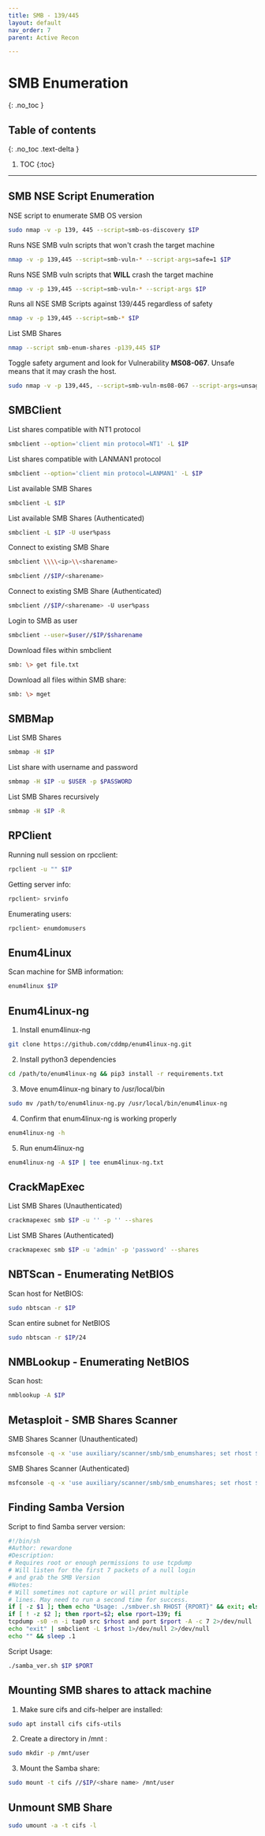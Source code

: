 ```yaml
---
title: SMB - 139/445
layout: default
nav_order: 7
parent: Active Recon

---
```


# SMB Enumeration
{: .no_toc }

## Table of contents
{: .no_toc .text-delta }
1. TOC
{:toc}

---

## SMB NSE Script Enumeration

NSE script to enumerate SMB OS version
```bash
sudo nmap -v -p 139, 445 --script=smb-os-discovery $IP
```

Runs NSE SMB vuln scripts that won't crash the target machine
```bash
nmap -v -p 139,445 --script=smb-vuln-* --script-args=safe=1 $IP
```

Runs NSE SMB vuln scripts that **WILL** crash the target machine
```bash
nmap -v -p 139,445 --script=smb-vuln-* --script-args $IP
```
Runs all NSE SMB Scripts against 139/445 regardless of safety
```bash
nmap -v -p 139,445 --script=smb-* $IP
```

List SMB Shares
```bash
nmap --script smb-enum-shares -p139,445 $IP
```

Toggle safety argument and look for Vulnerability **MS08-067**. Unsafe means that it may crash the host.
```bash
sudo nmap -v -p 139,445, --script=smb-vuln-ms08-067 --script-args=unsage=1 $IP
```


## SMBClient 

List shares compatible with NT1 protocol 

```bash
smbclient --option='client min protocol=NT1' -L $IP  
```

List shares compatible with LANMAN1 protocol
```bash
smbclient --option='client min protocol=LANMAN1' -L $IP
```

List available SMB Shares 
```bash
smbclient -L $IP
```

List available SMB Shares (Authenticated)
```bash
smbclient -L $IP -U user%pass
```

Connect to existing SMB Share
```bash
smbclient \\\\<ip>\\<sharename>

smbclient //$IP/<sharename>
```

Connect to existing SMB Share (Authenticated)
```bash
smbclient //$IP/<sharename> -U user%pass
```

Login to SMB as user
```bash
smbclient --user=$user//$IP/$sharename
```

Download files within smbclient
```bash
smb: \> get file.txt
```

Download all files within SMB share:
```bash
smb: \> mget 
```


## SMBMap

List SMB Shares
```bash
smbmap -H $IP
```

List share with username and password
```bash
smbmap -H $IP -u $USER -p $PASSWORD
```

List SMB Shares recursively
```bash
smbmap -H $IP -R
```


## RPClient

Running null session on rpcclient:
```bash
rpclient -u "" $IP
```

Getting server info:
```bash
rpclient> srvinfo
```

Enumerating users:
```bash
rpclient> enumdomusers
```



## Enum4Linux
Scan machine for SMB information: 
```bash
enum4linux $IP
```

## Enum4Linux-ng

1. Install enum4linux-ng
```bash
git clone https://github.com/cddmp/enum4linux-ng.git
```

2. Install python3 dependencies
```bash
cd /path/to/enum4linux-ng && pip3 install -r requirements.txt
```

3. Move enum4linux-ng binary to /usr/local/bin
```bash
sudo mv /path/to/enum4linux-ng.py /usr/local/bin/enum4linux-ng
```

4. Confirm that enum4linux-ng is working properly
```bash
enum4linux-ng -h
```

5. Run enum4linux-ng
```bash
enum4linux-ng -A $IP | tee enum4linux-ng.txt
```




## CrackMapExec

List SMB Shares (Unauthenticated)
```bash
crackmapexec smb $IP -u '' -p '' --shares
```

List SMB Shares (Authenticated)
```bash
crackmapexec smb $IP -u 'admin' -p 'password' --shares
```


## NBTScan - Enumerating NetBIOS

Scan host for NetBIOS:
```bash
sudo nbtscan -r $IP
```

Scan entire subnet for NetBIOS
```bash
sudo nbtscan -r $IP/24
```


## NMBLookup - Enumerating NetBIOS

Scan host:
```bash
nmblookup -A $IP
```


## Metasploit - SMB Shares Scanner

SMB Shares Scanner (Unauthenticated)
```bash
msfconsole -q -x 'use auxiliary/scanner/smb/smb_enumshares; set rhost $IP; exploit'
```

SMB Shares Scanner (Authenticated)
```bash
msfconsole -q -x 'use auxiliary/scanner/smb/smb_enumshares; set rhost $IP; exploit; set smbuser $USER; set smbpass $PASS'
```



## Finding Samba Version
Script to find Samba server version:
```bash
#!/bin/sh
#Author: rewardone
#Description:
# Requires root or enough permissions to use tcpdump
# Will listen for the first 7 packets of a null login
# and grab the SMB Version
#Notes:
# Will sometimes not capture or will print multiple
# lines. May need to run a second time for success.
if [ -z $1 ]; then echo "Usage: ./smbver.sh RHOST {RPORT}" && exit; else rhost=$1; fi
if [ ! -z $2 ]; then rport=$2; else rport=139; fi
tcpdump -s0 -n -i tap0 src $rhost and port $rport -A -c 7 2>/dev/null | grep -i "samba\|s.a.m" | tr -d '.' | grep -oP 'UnixSamba.*[0-9a-z]' | tr -d '\n' & echo -n "$rhost: " &
echo "exit" | smbclient -L $rhost 1>/dev/null 2>/dev/null
echo "" && sleep .1
```

Script Usage: 
```bash
./samba_ver.sh $IP $PORT
```



## Mounting SMB shares to attack machine
1. Make sure cifs  and cifs-helper  are installed:
```bash
sudo apt install cifs cifs-utils
```

2. Create a directory in /mnt :
```bash
sudo mkdir -p /mnt/user
```

3. Mount the Samba share:
```bash
sudo mount -t cifs //$IP/<share name> /mnt/user
```


## Unmount SMB Share
```bash
sudo umount -a -t cifs -l
```
